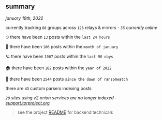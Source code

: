 
## summary
_january 19th, 2022_

currently tracking `88` groups across `125` relays & mirrors - _`55` currently online_

⏲ there have been `13` posts within the `last 24 hours`

🦈 there have been `186` posts within the `month of january`

🪐 there have been `1067` posts within the `last 90 days`

🏚 there have been `182` posts within the `year of 2022`

🦕 there have been `2544` posts `since the dawn of ransomwatch`

there are `43` custom parsers indexing posts

_`20` sites using v2 onion services are no longer indexed - [support.torproject.org](https://support.torproject.org/onionservices/v2-deprecation/)_

> see the project [README](https://github.com/thetanz/ransomwatch#ransomwatch--) for backend technicals
